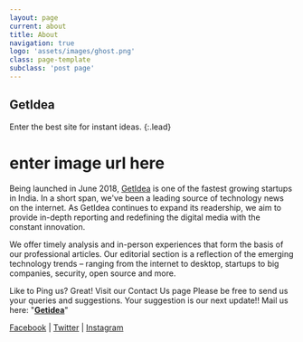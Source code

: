 ```yaml
---
layout: page
current: about
title: About
navigation: true
logo: 'assets/images/ghost.png'
class: page-template
subclass: 'post page'
---
```


## GetIdea

Enter the best site for instant ideas.
{:.lead}

 # enter image url here

Being launched in June 2018, [GetIdea](https://getidea.me) is one of the fastest growing startups in India. In a short span, we've been a leading source of technology news on the internet. As GetIdea continues to expand its readership, we aim to provide in-depth reporting and redefining the digital media with the constant innovation.

We offer timely analysis and in-person experiences that form the basis of our professional articles. Our editorial section is a reflection of the emerging technology trends – ranging from the internet to desktop, startups to big companies, security, open source and more.

Like to Ping us? Great! Visit our Contact Us page
Please be free to send us your queries and suggestions. Your suggestion is our next update!!
Mail us here: "**[Getidea](mailto:info@getidea.me)**"

   [Facebook](https://facebook.com/gettidea) | [Twitter](https://twitter.com/gettidea) | [Instagram](https://instagram.com/gettidea)
